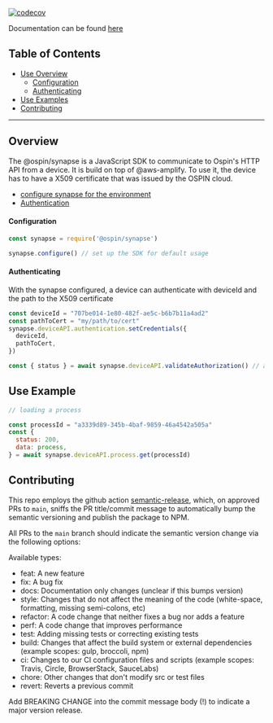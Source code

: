 [![codecov](https://codecov.io/gh/ospin-web-dev/synapse/branch/main/graph/badge.svg?token=5E41F0X7TY)](https://codecov.io/gh/ospin-web-dev/synapse)

Documentation can be found [here](https://ospin-web-dev.github.io/synapse/)

## Table of Contents

- [Use Overview](#Overview)
  - [Configuration](#Configuration)
  - [Authenticating](#Authenticating)
- [Use Examples](#Use-Examples)
- [Contributing](#Contributing)
---

## <a name="Overview">Overview</a>

The @ospin/synapse is a JavaScript SDK to communicate to Ospin's HTTP API from a device. It is build on top of @aws-amplify. To use it, the device has to have a X509 certificate that was issued by the OSPIN cloud.

  - [configure synapse for the environment](#Configuration)
  - [Authentication](#Authenticating)

#### <a name="Configuration">Configuration</a>
```js
const synapse = require('@ospin/synapse')

synapse.configure() // set up the SDK for default usage
```

#### <a name="Authenticating">Authenticating</a>

With the synapse configured, a device can authenticate with deviceId and the path to the X509 certificate

```js
const deviceId = "707be014-1e80-482f-ae5c-b6b7b11a4ad2"
const pathToCert = "my/path/to/cert"
synapse.deviceAPI.authentication.setCredentials({
  deviceId,
  pathToCert,
})

const { status } = await synapse.deviceAPI.validateAuthorization() // allows to validate your credentials
```

## <a name="Use-Examples">Use Example</a>
```js
// loading a process

const processId = "a3339d89-345b-4baf-9859-46a4542a505a"
const {
  status: 200,
  data: process,
} = await synapse.deviceAPI.process.get(processId)


```

## <a name="Contributing">Contributing</a>

This repo employs the github action [semantic-release](https://semantic-release.gitbook.io/semantic-release/), which, on approved PRs to `main`, sniffs the PR title/commit message to automatically bump the semantic versioning and publish the package to NPM.

All PRs to the `main` branch should indicate the semantic version change via the following options:

Available types:
 - feat: A new feature
 - fix: A bug fix
 - docs: Documentation only changes (unclear if this bumps version)
 - style: Changes that do not affect the meaning of the code (white-space, formatting, missing semi-colons, etc)
 - refactor: A code change that neither fixes a bug nor adds a feature
 - perf: A code change that improves performance
 - test: Adding missing tests or correcting existing tests
 - build: Changes that affect the build system or external dependencies (example scopes: gulp, broccoli, npm)
 - ci: Changes to our CI configuration files and scripts (example scopes: Travis, Circle, BrowserStack, SauceLabs)
 - chore: Other changes that don't modify src or test files
 - revert: Reverts a previous commit

Add BREAKING CHANGE into the commit message body (!) to indicate a major version release.
